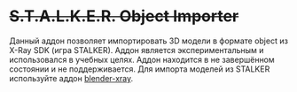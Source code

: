 # ~~S.T.A.L.K.E.R. Object Importer~~

Данный аддон позволяет импортировать 3D модели в формате object из X-Ray SDK (игра STALKER). Аддон является экспериментальным и использовался в учебных целях. Аддон находится в не завершённом состоянии и не поддерживается. Для импорта моделей из STALKER используйте аддон [blender-xray](https://github.com/PavelBlend/blender-xray).
